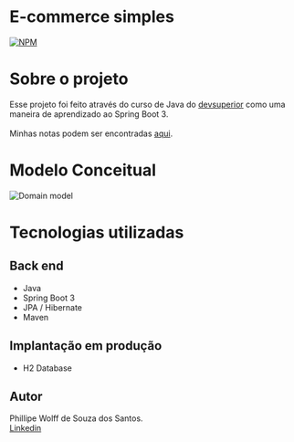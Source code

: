 # E-commerce simples
[![NPM](https://img.shields.io/badge/license-MIT-brightgreen)](https://github.com/Fflow021/simple_e-commerce/blob/main/LICENSE)
# Sobre o projeto
Esse projeto foi feito através do curso de Java do [devsuperior](https://www.udemy.com/course/java-curso-completo/?gclid=EAIaIQobChMIsvX62pHygAMVQ8KRCh3VVgyWEAAYASAAEgLP0PD_BwE) como uma maneira de aprendizado ao Spring Boot 3.
<br><br>
Minhas notas podem ser encontradas [aqui](https://fflow021.notion.site/Services-Spring-Boot-e-JPA-Hibernate-eaa65b9e709841c184bbf5786f69524d?pvs=4).
# Modelo Conceitual
![Domain model](https://github.com/Fflow021/assets/blob/main/assets/Screenshot_1.png)
# Tecnologias utilizadas
## Back end
- Java
- Spring Boot 3
- JPA / Hibernate
- Maven
## Implantação em produção
- H2 Database
## Autor
Phillipe Wolff de Souza dos Santos. <br>
[Linkedin](https://www.linkedin.com/in/phillipe-wolff-22305b224/)
